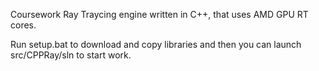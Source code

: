 Coursework Ray Traycing engine written in C++, that uses AMD GPU RT cores.

Run setup.bat to download and copy libraries and then you can launch src/CPPRay/sln to start work.